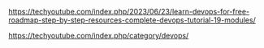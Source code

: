 https://techyoutube.com/index.php/2023/06/23/learn-devops-for-free-roadmap-step-by-step-resources-complete-devops-tutorial-19-modules/

https://techyoutube.com/index.php/category/devops/